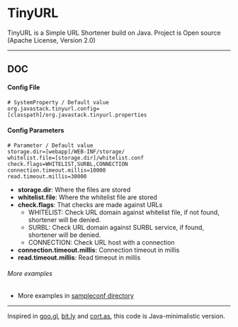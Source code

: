 # TinyURL

TinyURL is a Simple URL Shortener build on Java. Project is Open source (Apache License, Version 2.0) 

---

## DOC

#### Config File

    # SystemProperty / Default value
    org.javastack.tinyurl.config=[classpath]/org.javastack.tinyurl.properties

#### Config Parameters

    # Parameter / Default value
	storage.dir=[webapp]/WEB-INF/storage/
	whitelist.file=[storage.dir]/whitelist.conf
	check.flags=WHITELIST,SURBL,CONNECTION
	connection.timeout.millis=10000
	read.timeout.millis=30000

* **storage.dir**: Where the files are stored
* **whitelist.file**: Where the whitelist file are stored
* **check.flags**: That checks are made against URLs
    * WHITELIST: Check URL domain against whitelist file, if not found, shortener will be denied.
    * SURBL: Check URL domain against SURBL service, if found, shortener will be denied.
    * CONNECTION: Check URL host with a connection 
* **connection.timeout.millis**: Connection timeout in millis
* **read.timeout.millis**: Read timeout in millis

###### More examples

* More examples in [sampleconf directory](https://github.com/ggrandes/tinyurl/tree/master/sampleconf/)

---
Inspired in [goo.gl](https://goo.gl/), [bit.ly](https://bitly.com/) and [cort.as](http://cortas.elpais.com/), this code is Java-minimalistic version.
